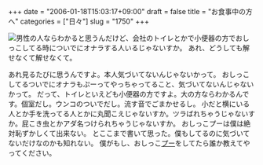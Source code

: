 +++
date = "2006-01-18T15:03:17+09:00"
draft = false
title = "お食事中の方へ"
categories = ["日々"]
slug = "1750"
+++

<img src="http://hbkr.org/images/dailyicons/20060118.gif" class="thumb-img">男性の人ならわかると思うんだけど、会社のトイレとかで小便器の方でおしっこしてる時についでにオナラする人いるじゃないすか。
あれ、どうしても解せなくて解せなくて。

<!--more-->
あれ見るたびに思うんですよ。本人気づいてないんじゃないかって。
おしっこしてるついでにオナラもぷーってやっちゃってること、気づいてないんじゃないかって。
だって、トイレといえども小便器の方ですよ。大の方ならわかるんです。個室だし。ウンコのついでだし。流す音でごまかせるし。
小だと横にいる人とか手を洗ってる人とかに丸聞こえじゃないすか。ツラばれちゃうじゃないすか。屁こき虫とかアダ名つけられちゃうじゃないすか。
おしっこプーは僕は絶対恥ずかしくて出来ない。
とここまで書いて思った。僕もしてるのに気づいてないだけなのかも知れない。
僕がもし、おしっこ<a href="http://www.ne.jp/asahi/9/j/he.htm" target="_blank">プー</a>をしてたら誰か教えてやってください。
